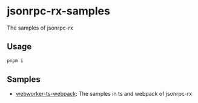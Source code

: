 # jsonrpc-rx-samples
The samples of jsonrpc-rx

## Usage
```bash
pnpm i
```

## Samples
- [webworker-ts-webpack](https://github.com/jsonrpc-rx/jsonrpc-rx-samples/tree/main/packages/webworker-ts-webpack): The samples in ts and webpack of jsonrpc-rx
